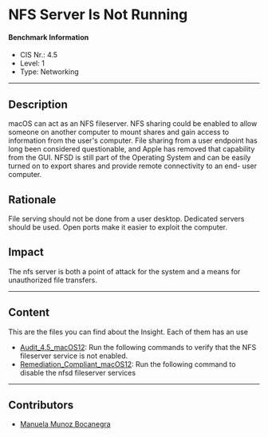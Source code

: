 # NFS Server Is Not Running
#### Benchmark Information
- CIS Nr.: 4.5
- Level: 1
- Type: Networking
------------------------
## Description

macOS can act as an NFS fileserver. NFS sharing could be enabled to allow someone on another computer to mount shares and gain access to information from the user's computer. File sharing from a user endpoint has long been considered questionable, and Apple has removed that capability from the GUI. NFSD is still part of the Operating System and can be easily turned on to export shares and provide remote connectivity to an end- user computer.


## Rationale

File serving should not be done from a user desktop. Dedicated servers should be used. Open ports make it easier to exploit the computer.

## Impact

The nfs server is both a point of attack for the system and a means for unauthorized file transfers.

---
## Content
This are the files you can find about the Insight. Each of them has an use 
* [Audit_4.5_macOS12](https://github.com/apfelwerk/JamfProtectInsights/blob/main/NetworkingType/CIS_4.5_NFS%20Server%20Is%20Not%20Running/Audit_4.5_macOS12.sh):  Run the following commands to verify that the NFS fileserver service is not enabled. 
* [Remediation_Compliant_macOS12](https://github.com/apfelwerk/JamfProtectInsights/blob/main/NetworkingType/CIS_4.5_NFS%20Server%20Is%20Not%20Running/Remediation_Compliant_macOS12.sh): Run the following command to disable the nfsd fileserver services
------------------------------------------------------------------------------------------------------------------------------------------------------------------------------------------------------------------------------------------------------------------------------------------------------------------------------
## Contributors
* [Manuela Munoz Bocanegra](https://github.com/manuelamunoz)


